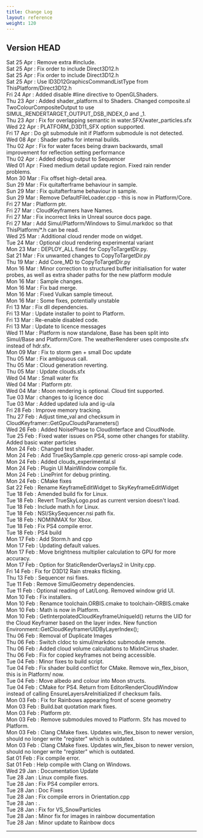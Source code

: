 ```yaml
---
title: Change Log
layout: reference
weight: 120
---
```



Version HEAD
---
Sat 25 Apr : Remove extra #include.  
Sat 25 Apr : Fix order to include Direct3D12.h  
Sat 25 Apr : Fix order to include Direct3D12.h  
Sat 25 Apr : Use ID3D12GraphicsCommandListType from ThisPlatform/Direct3D12.h  
Fri 24 Apr : Added disable #line directive to OpenGLShaders.  
Thu 23 Apr : Added shader_platform.sl to Shaders. Changed composite.sl TwoColourCompositeOutput to use SIMUL_RENDERTARGET_OUTPUT_DSB_INDEX_0 and _1.  
Thu 23 Apr : Fix for overlapping semantic in water.SFX/water_particles.sfx  
Wed 22 Apr : PLATFORM_D3D11_SFX option supported.  
Fri 17 Apr : Do git submodule init if Platform submodule is not detected.  
Wed 08 Apr : Shader paths for internal builds.  
Thu 02 Apr : Fix for water faces being drawn backwards, small improvement for reflection setting performance  
Thu 02 Apr : Added debug output to Sequencer  
Wed 01 Apr : Fixed medium detail update region. Fixed rain render problems.  
Mon 30 Mar : Fix offset high-detail area.  
Sun 29 Mar : Fix quitafterframe behaviour in sample.  
Sun 29 Mar : Fix quitafterframe behaviour in sample.  
Sun 29 Mar : Remove DefaultFileLoader.cpp - this is now in Platform/Core.  
Fri 27 Mar : Platform ptr.  
Fri 27 Mar : CloudKeyframers have Names.  
Fri 27 Mar : Fix incorrect links in Unreal source docs page.  
Fri 27 Mar : Add Simul/Platform/Windows to Simul.markdoc so that ThisPlatform/*.h can be read.  
Wed 25 Mar : Additional cloud render mode on widget.  
Tue 24 Mar : Optional cloud rendering experimental variant  
Mon 23 Mar : DEPLOY_ALL fixed for CopyToTargetDir.py.  
Sat 21 Mar : Fix unwanted changes to CopyToTargetDir.py  
Thu 19 Mar : Add Core_MD to CopyToTargetDir.py  
Mon 16 Mar : Minor correction to structured buffer initialisation for water probes, as well as extra shader paths for the new platform module  
Mon 16 Mar : Sample changes.  
Mon 16 Mar : Fix bad merge.  
Mon 16 Mar : Fixed Vulkan sample timeout.  
Mon 16 Mar : Some fixes, potentially unstable  
Fri 13 Mar : Fix dll dependencies.  
Fri 13 Mar : Update installer to point to Platform.  
Fri 13 Mar : Re-enable disabled code.  
Fri 13 Mar : Update to licence messages  
Wed 11 Mar : Platform is now standalone, Base has been split into Simul/Base and Platform/Core. The weatherRenderer uses composite.sfx instead of hdr.sfx.  
Mon 09 Mar : Fix to storm gen + small Doc update  
Thu 05 Mar : Fix ambiguous call.  
Thu 05 Mar : Cloud generation reverting.  
Thu 05 Mar : Update clouds.sfx  
Wed 04 Mar : Small water fix  
Wed 04 Mar : Platform ptr.  
Wed 04 Mar : Moon rendering is optional. Cloud tint supported.  
Tue 03 Mar : changes to ig licence doc  
Tue 03 Mar : Added updated iula and ig-ula  
Fri 28 Feb : Improve memory tracking.  
Thu 27 Feb : Adjust time_val and checksum in CloudKeyframer::GetGpuCloudsParameters()  
Wed 26 Feb : Added NoisePhase to CloudInterface and CloudNode.  
Tue 25 Feb : Fixed water issues on PS4, some other changes for stability. Added basic water particles  
Mon 24 Feb : Changed test shader.  
Mon 24 Feb : Add TrueSkySample.cpp generic cross-api sample code.  
Mon 24 Feb : Added clouds_experimental.sl  
Mon 24 Feb : Plugin UI MainWindow compile fix.  
Mon 24 Feb : LinePrint for debug printing.  
Mon 24 Feb : CMake fixes  
Sat 22 Feb : Rename KeyframeEditWidget to SkyKeyframeEditWidget  
Tue 18 Feb : Amended build fix for Linux.  
Tue 18 Feb : Revert TrueSkyLogo.psd as current version doesn't load.  
Tue 18 Feb : Include math.h for Linux.  
Tue 18 Feb : NSI/SkySequencer.nsi path fix.  
Tue 18 Feb : NOMINMAX for Xbox.  
Tue 18 Feb : Fix PS4 compile error.  
Tue 18 Feb : PS4 build  
Mon 17 Feb : Add Storm.h and cpp  
Mon 17 Feb : Updating default values.  
Mon 17 Feb : Move brightness multiplier calculation to GPU for more accuracy.  
Mon 17 Feb : Option for StaticRenderOverlays2 in Unity.cpp.  
Fri 14 Feb : Fix for D3D12 Rain streaks flicking.  
Thu 13 Feb : Sequencer nsi fixes.  
Tue 11 Feb : Remove SimulGeometry dependencies.  
Tue 11 Feb : Optional reading of Lat/Long. Removed window grid UI.  
Mon 10 Feb : Fix installers.  
Mon 10 Feb : Renamce toolchain.ORBIS.cmake to toolchain-ORBIS.cmake  
Mon 10 Feb : Math is now in Platform.  
Mon 10 Feb : GetInterpolatedCloudKeyframeUniqueId() returns the UID for the Cloud Keyframer based on the layer index. New function Environment::GetCloudKeyframerUIDByLayerIndex();  
Thu 06 Feb : Removal of Duplicate Images  
Thu 06 Feb : Switch cldoc to simul/markdoc submodule remote.  
Thu 06 Feb : Added cloud volume calculations to MixInCirrus shader.  
Thu 06 Feb : Fix for copied keyframes not being accessible.  
Tue 04 Feb : Minor fixes to build script.  
Tue 04 Feb : Fix shader build conflict for CMake. Remove win_flex_bison, this is in Platform/ now.  
Tue 04 Feb : Move albedo and colour into Moon structs.  
Tue 04 Feb : CMake for PS4. Return from EditorRenderCloudWindow instead of calling EnsureLayersAreInitialized if checksum fails.  
Mon 03 Feb : Fix for Rainbows appearing front of scene geometry  
Mon 03 Feb : Build.bat quotation mark fixes.  
Mon 03 Feb : Platform ptr.  
Mon 03 Feb : Remove submodules moved to Platform. Sfx has moved to Platform.  
Mon 03 Feb : Clang CMake fixes. Updates win_flex_bison to newer version, should no longer write "register" which is outdated.  
Mon 03 Feb : Clang CMake fixes. Updates win_flex_bison to newer version, should no longer write "register" which is outdated.  
Sat 01 Feb : Fix compile error.  
Sat 01 Feb : Help compile with Clang on Windows.  
Wed 29 Jan : Documentation Update  
Tue 28 Jan : Linux compile fixes.  
Tue 28 Jan : Fix PS4 compiler errors.  
Tue 28 Jan : Doc Fixes  
Tue 28 Jan : Fix compile errors in Orientation.cpp  
Tue 28 Jan : .  
Tue 28 Jan : Fix for VS_SnowParticles  
Tue 28 Jan : Minor fix for images in rainbow documentation  
Tue 28 Jan : Minor update to Rainbow docs  

<hr>
